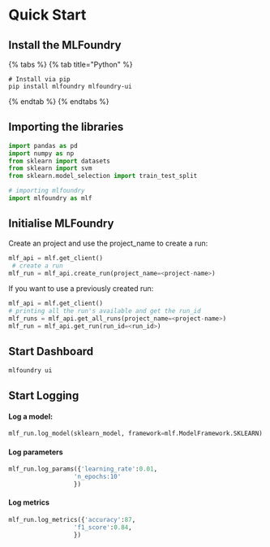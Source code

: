 # Quick Start

## Install the MLFoundry

{% tabs %}
{% tab title="Python" %}
```
# Install via pip
pip install mlfoundry mlfoundry-ui
```
{% endtab %}
{% endtabs %}

## Importing the libraries

```python
import pandas as pd
import numpy as np
from sklearn import datasets
from sklearn import svm
from sklearn.model_selection import train_test_split

# importing mlfoundry
import mlfoundry as mlf
```

## Initialise MLFoundry

Create an project and use the project\_name to create a run:

```python
mlf_api = mlf.get_client()
 # create a run
mlf_run = mlf_api.create_run(project_name=<project-name>)
```

If you want to use a previously created run:

```python
mlf_api = mlf.get_client()
# printing all the run's available and get the run_id
mlf_runs = mlf_api.get_all_runs(project_name=<project-name>)
mlf_run = mlf_api.get_run(run_id=<run_id>)
```

## Start Dashboard

```bash
mlfoundry ui
```

## Start Logging

#### Log a model:

```python
mlf_run.log_model(sklearn_model, framework=mlf.ModelFramework.SKLEARN)
```

#### Log parameters

```python
mlf_run.log_params({'learning_rate':0.01,
                  'n_epochs:10'
                  })
```

#### Log metrics

```python
mlf_run.log_metrics({'accuracy':87,
                  'f1_score':0.84,
                  })
```
